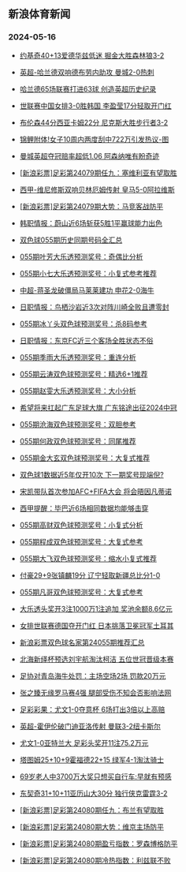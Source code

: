 ## 新浪体育新闻 
### 2024-05-16

+ [约基奇40+13爱德华兹低迷 掘金大胜森林狼3-2](https://sports.sina.com.cn/basketball/nba/2024-05-15/doc-inavhvsu2815056.shtml)

+ [英超-哈兰德双响德布劳内助攻 曼城2-0热刺](https://sports.sina.com.cn/g/pl/2024-05-15/doc-inavheva3035109.shtml)

+ [哈兰德65场联赛打进63球 创造英超历史纪录](https://sports.sina.com.cn/g/pl/2024-05-15/doc-inavhmaq0761570.shtml)

+ [世联赛中国女排3-0胜韩国 李盈莹17分轻取开门红](https://sports.sina.com.cn/others/volleyball/2024-05-15/doc-inavfynu0910998.shtml)

+ [布伦森44分西亚卡姆22分 尼克斯大胜步行者3-2](https://sports.sina.com.cn/basketball/nba/2024-05-15/doc-inavhrkw2875710.shtml)

+ [锦鲤附体!女子10周内两度刮中722万引发热议-图](https://sports.sina.com.cn/l/2024-05-15/doc-inavheus0816182.shtml)

+ [曼城英超夺冠赔率超低1.06 阿森纳唯有盼奇迹](https://sports.sina.com.cn/l/2024-05-15/doc-inavhmaq0767106.shtml)

+ [[新浪彩票]足彩第24079期任九：塞维利亚有望取胜](https://sports.sina.com.cn/l/2024-05-15/doc-inavheus0826385.shtml)

+ [西甲-维尼修斯双响贝林厄姆传射 皇马5-0阿拉维斯](https://sports.sina.com.cn/g/laliga/2024-05-15/doc-inavheva3039009.shtml)

+ [[新浪彩票]足彩第24079期大势：马竞客战防平](https://sports.sina.com.cn/l/2024-05-15/doc-inavheus0825692.shtml)

+ [韩职情报：蔚山近6场斩获5胜1平赢球能力出色](https://sports.sina.com.cn/l/2024-05-15/doc-inavhmaq0777789.shtml)

+ [双色球055期历史同期号码全汇总](https://sports.sina.com.cn/l/2024-05-15/doc-inavhzyh0552413.shtml)

+ [055期叶芳大乐透预测奖号：奇偶比分析](https://sports.sina.com.cn/l/2024-05-15/doc-inavhzys2745994.shtml)

+ [055期小七大乐透预测奖号：小复式参考推荐](https://sports.sina.com.cn/l/2024-05-15/doc-inavhzyh0527894.shtml)

+ [中超-蒋圣龙破僵局马莱莱建功 申花2-0海牛](https://sports.sina.com.cn/china/j/2024-05-15/doc-inaviswk2560995.shtml)

+ [日职情报：鸟栖沙岩近3次对阵川崎全败且遭零封](https://sports.sina.com.cn/l/2024-05-15/doc-inavhrkw2889955.shtml)

+ [055期冰丫头双色球预测奖号：杀8码参考](https://sports.sina.com.cn/l/2024-05-15/doc-inavhzys2752197.shtml)

+ [日职情报：东京FC近三个客场全胜状态不俗](https://sports.sina.com.cn/l/2024-05-15/doc-inavhrkw2893131.shtml)

+ [055期季雨大乐透预测奖号：重连分析](https://sports.sina.com.cn/l/2024-05-15/doc-inavhzys2744841.shtml)

+ [055期云涛双色球预测奖号：精选6+1推荐](https://sports.sina.com.cn/l/2024-05-15/doc-inavhzyh0536192.shtml)

+ [055期赵雯大乐透预测奖号：大小分析](https://sports.sina.com.cn/l/2024-05-15/doc-inavhzyh0530263.shtml)

+ [希望将来扛起广东足球大旗 广东铭途出征2024中冠](https://sports.sina.com.cn/china/2024-05-15/doc-inavhmaq0773559.shtml)

+ [055期沧海双色球预测奖号：双胆参考](https://sports.sina.com.cn/l/2024-05-15/doc-inavhzyh0538060.shtml)

+ [055期何政双色球预测奖号：同尾推荐](https://sports.sina.com.cn/l/2024-05-15/doc-inavhzys2756258.shtml)

+ [055期金大玄双色球预测奖号：大复式推荐](https://sports.sina.com.cn/l/2024-05-15/doc-inavhzys2756003.shtml)

+ [双色球1数据近5年仅开10次 下一期奖号现端倪?](https://sports.sina.com.cn/l/2024-05-15/doc-inavhvsk0644734.shtml)

+ [宋凯带队首次参加AFC+FIFA大会 将会晤因凡蒂诺](https://sports.sina.com.cn/china/2024-05-15/doc-inavhrkn0689019.shtml)

+ [西甲提醒：毕巴近6场相同数据均能够击穿](https://sports.sina.com.cn/l/2024-05-15/doc-inavhmay2988086.shtml)

+ [055期高财双色球预测奖号：小复式分析](https://sports.sina.com.cn/l/2024-05-15/doc-inavhzyh0540109.shtml)

+ [055期程成双色球预测奖号：大复式参考](https://sports.sina.com.cn/l/2024-05-15/doc-inavhzyh0538640.shtml)

+ [055期大飞双色球预测奖号：缩水小复式推荐](https://sports.sina.com.cn/l/2024-05-15/doc-inavhzyh0539046.shtml)

+ [付豪29+9张镇麟19分 辽宁轻取新疆总比分1-0](https://sports.sina.com.cn/basketball/cba/2024-05-15/doc-inavinqn2678751.shtml)

+ [055期凡哥双色球预测奖号：大复式参考](https://sports.sina.com.cn/l/2024-05-15/doc-inavhzyh0539723.shtml)

+ [大乐透头奖开3注1000万1注追加 奖池余额8.6亿元](https://sports.sina.com.cn/l/2024-05-15/doc-inaviswk2564678.shtml)

+ [女排世联赛德国夺开门红 日本挑落卫冕冠军土耳其](https://sports.sina.com.cn/others/volleyball/2024-05-16/doc-inavkits0089868.shtml)

+ [新浪彩票双色球名家第24055期推荐汇总](https://sports.sina.com.cn/l/2024-05-15/doc-inavhzys2763063.shtml)

+ [北海新绎杯预选刘宇航淘汰柯洁 五位世冠晋级本赛](https://sports.sina.com.cn/go/2024-05-15/doc-inavihhe0497896.shtml)

+ [足协对青岛海牛处罚：主场空场2场 罚款20万元](https://sports.sina.com.cn/china/2024-05-15/doc-inavhmay2978051.shtml)

+ [张之臻无缘罗马赛4强 腿部受伤不知会否影响法网](https://sports.sina.com.cn/tennis/china/2024-05-15/doc-inaviswk2597135.shtml)

+ [足彩彩果：尤文1-0夺意杯 6场打出3倍以上高赔](https://sports.sina.com.cn/l/2024-05-16/doc-inavkpzy2195788.shtml)

+ [英超-霍伊伦破门迪亚洛传射 曼联3-2纽卡斯尔](https://sports.sina.com.cn/g/pl/2024-05-16/doc-inavkpzp9992332.shtml)

+ [尤文1-0亚特兰大 足彩头奖开11注75.2万元](https://sports.sina.com.cn/l/2024-05-16/doc-inavkpzy2195788.shtml)

+ [塔图姆25+10+9霍福德22+15 绿军4-1淘汰骑士](https://sports.sina.com.cn/basketball/nba/2024-05-16/doc-inavkuim9924051.shtml)

+ [69岁老人中3700万大奖只想买自行车:早就有预感](https://sports.sina.com.cn/l/2024-05-16/doc-inavkpzp9975758.shtml)

+ [东契奇31+10+11亚历山大30分 独行侠克雷霆3-2](https://sports.sina.com.cn/basketball/nba/2024-05-16/doc-inavkyri9823572.shtml)

+ [[新浪彩票]足彩第24080期任九：布兰有望取胜](https://sports.sina.com.cn/l/2024-05-16/doc-inavkpzp9982156.shtml)

+ [[新浪彩票]足彩第24080期大势：维京主场防平](https://sports.sina.com.cn/l/2024-05-16/doc-inavkpzp9977297.shtml)

+ [[新浪彩票]足彩第24080期盈亏指数：罗森博格防平](https://sports.sina.com.cn/l/2024-05-16/doc-inavkpzy2198723.shtml)

+ [[新浪彩票]足彩第24080期冷热指数：利兹联不败](https://sports.sina.com.cn/l/2024-05-16/doc-inavkpzp9976786.shtml)

